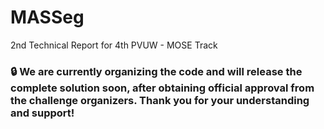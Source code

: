 # MASSeg
2nd Technical Report for 4th PVUW -  MOSE Track

### 🔒 We are currently organizing the code and will release the complete solution soon, after obtaining official approval from the challenge organizers. Thank you for your understanding and support!
